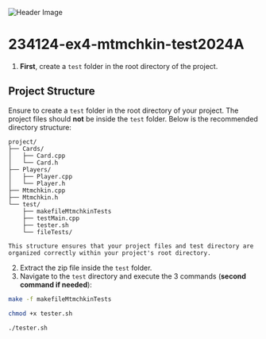 ![Header Image](https://i.imgur.com/l9dk1ZL.png)
# 234124-ex4-mtmchkin-test2024A
1. **First**, create a `test` folder in the root directory of the project. 

## Project Structure

Ensure to create a `test` folder in the root directory of your project. The project files should **not** be inside the `test` folder. Below is the recommended directory structure:

```plaintext
project/
├── Cards/
│   ├── Card.cpp
│   └── Card.h
├── Players/
│   ├── Player.cpp
│   └── Player.h
├── Mtmchkin.cpp
├── Mtmchkin.h
└── test/
    ├── makefileMtmchkinTests
    ├── testMain.cpp
    ├── tester.sh
    └── fileTests/
```
    This structure ensures that your project files and test directory are organized correctly within your project's root directory.

2. Extract the zip file inside the `test` folder.
3. Navigate to the `test` directory and execute the 3 commands (**second command if needed**):
```bash
make -f makefileMtmchkinTests
```
```bash
chmod +x tester.sh
```
```bash
./tester.sh
```

